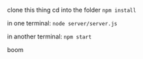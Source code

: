 
clone this thing
cd into the folder
`npm install`

in one terminal: `node server/server.js`

in another terminal: `npm start`

boom
